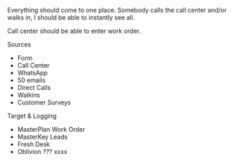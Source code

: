 Everything should come to one place. Somebody calls the call center and/or walks in, I should be able to instantly see all.

Call center should be able to enter work order.

Sources
- Form
- Call Center
- WhatsApp
- 50 emails
- Direct Calls
- Walkins
- Customer Surveys

Target & Logging
- MasterPlan Work Order
- MasterKey Leads
- Fresh Desk
- Oblivion ??? xxxx